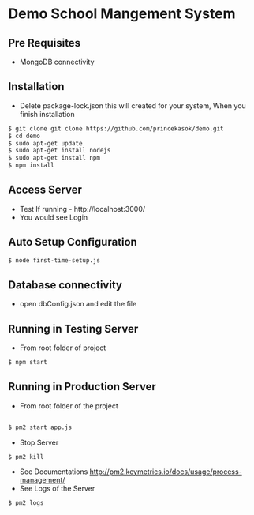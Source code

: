 # Demo School Mangement System

## Pre Requisites
- MongoDB connectivity 

## Installation
- Delete package-lock.json this will created for your system, When you finish installation

``` bash
$ git clone git clone https://github.com/princekasok/demo.git
$ cd demo
$ sudo apt-get update
$ sudo apt-get install nodejs
$ sudo apt-get install npm
$ npm install

```
## Access Server
- Test If running - http://localhost:3000/
- You would see Login

## Auto Setup Configuration
```bash
$ node first-time-setup.js
```
## Database connectivity
- open dbConfig.json and edit the file

## Running in Testing Server
- From root folder of project
``` bash
$ npm start
```

## Running in Production Server

- From root folder of the project

```bash

$ pm2 start app.js
```
- Stop Server
```bas
$ pm2 kill
```
- See Documentations http://pm2.keymetrics.io/docs/usage/process-management/
- See Logs of the Server
```bash
$ pm2 logs

```
